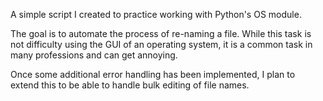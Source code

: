 A simple script I created to practice working with Python's OS module.

The goal is to automate the process of re-naming a file.  While this task is not difficulty using the GUI of an operating system, it is a common task in many professions and can get annoying.

Once some additional error handling has been implemented, I plan to extend this to be able to handle bulk editing of file names.